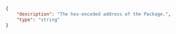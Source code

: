 ```json copy 
{
    "description": "The hex-encoded address of the Package.",
    "type": "string"
} 
``` 

